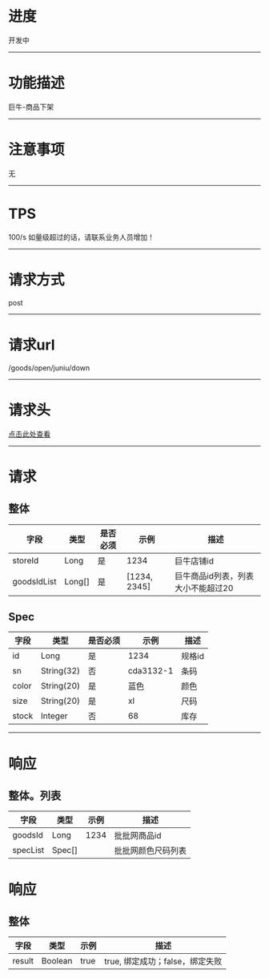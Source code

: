 # 进度
开发中

---

# 功能描述
巨牛-商品下架

---

# 注意事项
无

---

# TPS
100/s 如量级超过的话，请联系业务人员增加！

---

# 请求方式
post

---

# 请求url
/goods/open/juniu/down

---

# 请求头
[点击此处查看](../请求头部及签名方式.md)

---

# 请求
## 整体
| 字段            | 类型         |是否必须| 示例                            | 描述                              | 
| -------------- | ------------ | ---- | ------------------------------- | --------------------------------- |
| storeId        | Long         | 是   | 1234                             | 巨牛店铺id                         |
| goodsIdList    | Long[]       | 是   | [1234, 2345]                     | 巨牛商品id列表，列表大小不能超过20     |



## Spec
| 字段            | 类型         |是否必须| 示例                            | 描述                              | 
| -------------- | ------------ | ---- | ------------------------------- | --------------------------------- |
| id             | Long         | 是   |  1234                            | 规格id                            |
| sn             | String(32)   | 否   | cda3132-1                        | 条码                              |
| color          | String(20)   | 是   | 蓝色                              | 颜色                              |
| size           | String(20)   | 是   | xl                               | 尺码                              |
| stock          | Integer      | 否   | 68                               | 库存                              |

---

# 响应
## 整体。列表
| 字段            | 类型         | 示例                              | 描述                               | 
| -------------- | ------------ | -------------------------------- | --------------------------------- |
| goodsId        | Long         | 1234                             | 批批网商品id                       |
| specList       | Spec[]       |                                  | 批批网颜色尺码列表                   |


# 响应
## 整体
| 字段            | 类型         | 示例                              | 描述                               | 
| -------------- | ------------ | -------------------------------- | --------------------------------- |
| result         | Boolean      | true                             | true, 绑定成功；false，绑定失败      |
